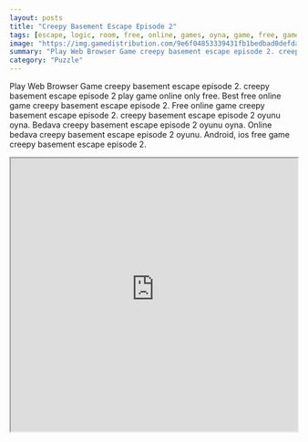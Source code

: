 ```yaml
---
layout: posts
title: "Creepy Basement Escape Episode 2"
tags: [escape, logic, room, free, online, games, oyna, game, free, games, play, play, games]
image: "https://img.gamedistribution.com/9e6f04853339431fb1bedbad0defda7e.jpg"
summary: "Play Web Browser Game creepy basement escape episode 2. creepy basement escape episode 2 play game online only free. Best free online game creepy basement escape episode 2. Free online game creepy basement escape episode 2. creepy basement escape episode 2 oyunu oyna. Bedava creepy basement escape episode 2 oyunu oyna. Online bedava creepy basement escape episode 2 oyunu. Android, ios free game creepy basement escape episode 2."
category: "Puzzle"
---
```


Play Web Browser Game creepy basement escape episode 2. creepy basement escape episode 2 play game online only free. Best free online game creepy basement escape episode 2. Free online game creepy basement escape episode 2. creepy basement escape episode 2 oyunu oyna. Bedava creepy basement escape episode 2 oyunu oyna. Online bedava creepy basement escape episode 2 oyunu. Android, ios free game creepy basement escape episode 2.

<iframe width="100%" height="480px;" src="https://html5.gamedistribution.com/9e6f04853339431fb1bedbad0defda7e/"></iframe>